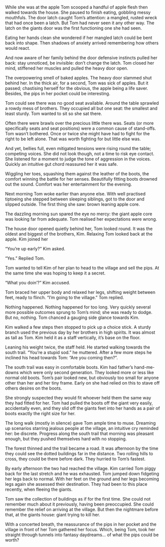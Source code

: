 While she was at the apple Tom scooped a handful of apple flesh then walked towards the house. She paused to finish eating, gobbling messy mouthfuls. The door latch caught Tom’s attention: a mangled, rusted wreck that had once been a latch. But Tom had never seen it any other way. The latch on the giants door was the first functioning one she had seen. 

Eating her hands clean she wondered if her mangled latch could be bent back into shape. Then shadows of anxiety arrived remembering how others would react. 

And now aware of her family behind the door defensive instincts pulled her back: stay unnoticed, be invisible: don’t change the latch. Tom closed her mind, stiffened her muscles and pulled the heavy door open.

The overpowering smell of baked apples. The heavy door slammed shut behind her. In the thick air, for a second, Tom was sick of apples. But it passed; chastising herself for the obvious, the apple being a life saver. Besides, the pips in her pocket could be interesting. 

Tom could see there was no good seat available. Around the table sprawled a rowdy mess of brothers. They occupied all but one seat: the smallest and least sturdy. Tom wanted to sit so she sat there.

Often there were brawls over the precious little there was. Seats (or more specifically seats and seat positions) were a common cause of stand-offs. Tom wasn’t bothered. Once or twice she might have had to fight for the right to be left alone. That was worth fighting for but little else was. 

And yet, bellies full, even mitigated tensions were rising round the table; competing voices. She did not look though, not a time to risk eye contact. She listened for a moment to judge the tone of aggression in the voices. Quickly an intuitive gut chord reassured her it was safe.

Wiggling her toes, squashing them against the leather of the boots, the comfort winning the battle for her senses. Beautifully fitting boots drowned out the sound. Comfort was her entertainment for the evening.

Next morning Tom woke earlier than anyone else. With well practised tiptoeing she stepped between sleeping siblings, got to the door and slipped outside. The first thing she saw: brown leaning apple core. 

The dazzling morning sun spared the eye no mercy: the giant apple core was looking far from adequate. Tom realised her expectations were wrong. 

The house door opened quietly behind her, Tom looked round. It was the oldest and biggest of the brothers, Kim. Relaxing Tom looked back at the apple. Kim joined her 

“You’re up early?” Kim asked.

“Yes.” Replied Tom.

Tom wanted to tell Kim of her plan to head to the village and sell the pips. At the same time she was hoping to keep it a secret. 

“What you doin’?” Kim accused. 

Tom braced her upper body and relaxed her legs, shifting weight between feet, ready to flinch. “I’m going to the village.” Tom replied.

Nothing happened. Nothing happened for too long. Very quickly several more possible outcomes sprung to Tom’s mind; she was ready to dodge. But no, nothing. Tom chanced a gauging side glance towards Kim.

Kim walked a few steps then stopped to pick up a choice stick. A sturdy branch used the previous day by her brothers in high spirits. It was almost as tall as Tom. Kim held it as a staff vertically, it’s base on the floor. 

Leaning his weight twice, the staff held. He started walking towards the south trail. “You’re a stupid sod.” he muttered. After a few more steps he inclined his head towards Tom: “Are you coming then?”.

The south trail was easy in comfortable boots. Kim had father’s hand-me-downs which were only second generation. They looked more or less like normal old boots. Tom’s pair looked new, but obviously too small for anyone other than her and her tiny frame. Early on she had relied on this to stave off others desires on the boots.

She strongly suspected they would fit whoever held them the same way they had fitted for her. Tom had pulled the boots off the giant very easily, accidentally even, and they slid off the giants feet into her hands as a pair of boots exactly the right size for her. 

The long walk (mostly in silence) gave Tom ample time to muse. Dreaming up scenarios starring jealous people at the village, an intuitive cry reminded her: be discrete. Progress along the south trail that morning was pleasant enough, but they pushed themselves hard with no stopping.

The forest thinned and the trail became a road. It was afternoon by the time they could see the dotted buildings far in the distance. Two rolling hills to cross, they could be there before dark. They hurried to Tom’s fastest.

By early afternoon the two had reached the village. Kim carried Tom piggy back for the last stretch and he was exhausted. Tom jumped down fidgeting her legs back to normal. With her feet on the ground and her legs becoming legs again she assessed their destination. They had been to this place recently, when fleeing the giants.

Tom saw the collection of buildings as if for the first time. She could not remember much about it previously, having been preoccupied. She could remember the relief on arriving at the village. But then the nightmare before that, at the giants house: giant trying to kill her.

With a concerted breath, the reassurance of the pips in her pocket and the village in front of her Tom gathered her focus. Which, being Tom, took her straight through tunnels into fantasy daydreams... of what the pips could be worth?
